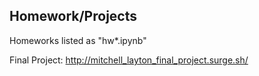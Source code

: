 ## Homework/Projects

Homeworks listed as "hw*.ipynb"

Final Project: http://mitchell_layton_final_project.surge.sh/
